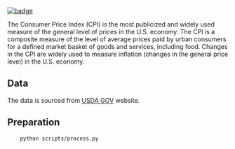<a className="gh-badge" href="https://datahub.io/core/cpi-change"><img src="https://badgen.net/badge/icon/View%20on%20datahub.io/orange?icon=https://datahub.io/datahub-cube-badge-icon.svg&label&scale=1.25" alt="badge" /></a>

The Consumer Price Index (CPI) is the most publicized and widely used measure of the general level of prices in the U.S. economy. The CPI is a composite measure of the level of average prices paid by urban consumers for a defined market basket of goods and services, including food. Changes in the CPI are widely used to measure inflation (changes in the general price level) in the U.S. economy.

## Data
The data is sourced from [USDA GOV](https://www.ers.usda.gov/data-products/food-price-outlook) website.

## Preparation

```bash
    python scripts/process.py
```